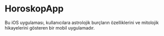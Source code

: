 # HoroskopApp
Bu iOS uygulaması, kullanıcılara astrolojik burçların özelliklerini ve mitolojik hikayelerini gösteren bir mobil uygulamadır.
